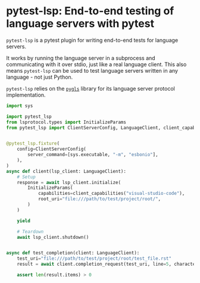 # pytest-lsp: End-to-end testing of language servers with pytest

`pytest-lsp` is a pytest plugin for writing end-to-end tests for language servers.

It works by running the language server in a subprocess and communicating with it over stdio, just like a real language client.
This also means `pytest-lsp` can be used to test language servers written in any language - not just Python.

`pytest-lsp` relies on the [`pygls`](https://github.com/openlawlibrary/pygls) library for its language server protocol implementation.

```python
import sys

import pytest_lsp
from lsprotocol.types import InitializeParams
from pytest_lsp import ClientServerConfig, LanguageClient, client_capabilities


@pytest_lsp.fixture(
    config=ClientServerConfig(
        server_command=[sys.executable, "-m", "esbonio"],
    ),
)
async def client(lsp_client: LanguageClient):
    # Setup
    response = await lsp_client.initialize(
        InitializeParams(
            capabilities=client_capabilities("visual-studio-code"),
            root_uri="file:///path/to/test/project/root/",
        )
    )

    yield

    # Teardown
    await lsp_client.shutdown()


async def test_completion(client: LanguageClient):
    test_uri="file:///path/to/test/project/root/test_file.rst"
    result = await client.completion_request(test_uri, line=5, character=23)

    assert len(result.items) > 0
```
